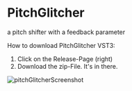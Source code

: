 # PitchGlitcher
a pitch shifter with a feedback parameter

How to download PitchGlitcher VST3:
1. Click on the Release-Page (right)
2. Download the zip-File. It's in there.

![pitchGlitcherScreenshot](https://user-images.githubusercontent.com/54960398/171127261-7ee245b6-f829-42db-a465-8cf9a3549c88.png)
